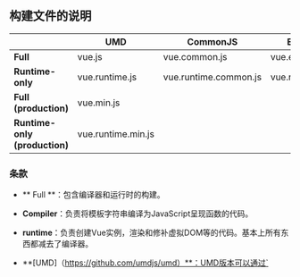 ## 构建文件的说明

| | UMD | CommonJS | ES Module |
| --- | --- | --- | --- |
| **Full** | vue.js | vue.common.js | vue.esm.js |
| **Runtime-only** | vue.runtime.js | vue.runtime.common.js | vue.runtime.esm.js |
| **Full (production)** | vue.min.js | | |
| **Runtime-only (production)** | vue.runtime.min.js | | |

### 条款

- ** Full **：包含编译器和运行时的构建。

- **Compiler**：负责将模板字符串编译为JavaScript呈现函数的代码。

- **runtime**：负责创建Vue实例，渲染和修补虚拟DOM等的代码。基本上所有东西都减去了编译器。

- **[UMD]（https://github.com/umdjs/umd）**：UMD版本可以通过`<script>'标签直接在浏览器中使用。 来自[https://unpkg.com/vue](https://unpkg.com/vue）的Unpkg CDN的默认文件是Runtime + Compiler UMD版本（`vue.js`）。

- **[CommonJS](http://wiki.commonjs.org/wiki/Modules/1.1)**:CommonJS版本适用于较旧的捆绑包，如[browserify]（http://browserify.org/）或[webpack 1]（https://webpack.github.io）。 这些bundlers（`pkg.main`）的默认文件是Runtime only CommonJS build（`vue.runtime.common.js`）。

- **[ES Module]（http://exploringjs.com/es6/ch_modules.html)**:ES模块版本适用于现代捆绑商，如[webpack 2]（https://webpack.js.org）或[rollup]（http：//rollupjs.org/）。 这些捆绑包的默认文件（`pkg.module`）是仅运行时ES模块版本（`vue.runtime.esm.js`）。

### Runtime + Compiler vs. Runtime-only

如果您需要动态编译模板（例如，将字符串传递给`template`选项，或使用其in-DOM HTML作为模板安装到元素），则需要编译器，因此需要完整构建。

当使用`vue-loader`或`vueify`时，`* .vue`文件中的模板在构建时被编译成JavaScript。 您并不需要最终包中的编译器，因此可以使用仅运行时构建。

由于仅运行时构建的重量比其完整构建版本重量轻约30％，因此您应该尽可能地使用它。 如果您希望改为使用完整版本，则需要在捆绑器中配置别名。

#### Webpack

``` js
module.exports = {
  // ...
  resolve: {
    alias: {
      'vue$': 'vue/dist/vue.esm.js' // 'vue/dist/vue.common.js' for webpack 1
    }
  }
}
````

#### Rollup

``` js
const alias = require('rollup-plugin-alias')

rollup({
  // ...
  plugins: [
    alias({
      'vue': 'vue/dist/vue.esm.js'
    })
  ]
})
```

#### Browserify

Add to your project's `package.json`:

``` js
{
  // ...
  "browser": {
    "vue": "vue/dist/vue.common.js"
  }
}
```

### Development vs. Production Mode

Development/production modes are hard-coded for the UMD builds: the un-minified files are for development, and the minified files are for production.

CommonJS and ES Module builds are intended for bundlers, therefore we don't provide minified versions for them. You will be responsible for minifying the final bundle yourself.

CommonJS and ES Module builds also preserve raw checks for `process.env.NODE_ENV` to determine the mode they should run in. You should use appropriate bundler configurations to replace these environment variables in order to control which mode Vue will run in. Replacing `process.env.NODE_ENV` with string literals also allows minifiers like UglifyJS to completely drop the development-only code blocks, reducing final file size.

#### Webpack

Use Webpack's [DefinePlugin](https://webpack.js.org/plugins/define-plugin/):

``` js
var webpack = require('webpack')

module.exports = {
  // ...
  plugins: [
    // ...
    new webpack.DefinePlugin({
      'process.env': {
        NODE_ENV: JSON.stringify('production')
      }
    })
  ]
}
```

#### Rollup

Use [rollup-plugin-replace](https://github.com/rollup/rollup-plugin-replace):

``` js
const replace = require('rollup-plugin-replace')

rollup({
  // ...
  plugins: [
    replace({
      'process.env.NODE_ENV': JSON.stringify('production')
    })
  ]
}).then(...)
```

#### Browserify

Apply a global [envify](https://github.com/hughsk/envify) transform to your bundle.

``` bash
NODE_ENV=production browserify -g envify -e main.js | uglifyjs -c -m > build.js
```
